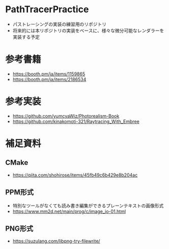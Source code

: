 # PathTracerPractice
* パストレーシングの実装の練習用のリポジトリ
* 将来的には本リポジトリの実装をベースに、様々な微分可能なレンダラーを実装する予定

# 参考書籍
* https://booth.pm/ja/items/1159865
* https://booth.pm/ja/items/2186534

# 参考実装
* https://github.com/yumcyaWiz/Photorealism-Book
* https://github.com/kinakomoti-321/Raytracing_With_Embree

# 補足資料
## CMake
* https://qiita.com/shohirose/items/45fb49c6b429e8b204ac

## PPM形式
* 特別なツールがなくても読み書き編集ができるプレーンテキストの画像形式
* https://www.mm2d.net/main/prog/c/image_io-01.html

## PNG形式
* https://suzulang.com/libpng-try-filewrite/